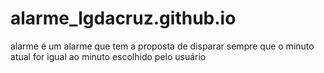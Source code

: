 # alarme_lgdacruz.github.io
alarme
é um alarme que tem a proposta de disparar sempre que o minuto atual for igual ao minuto escolhido pelo usuário
